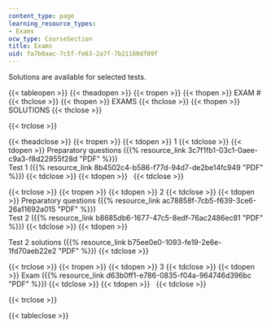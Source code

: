 ```yaml
---
content_type: page
learning_resource_types:
- Exams
ocw_type: CourseSection
title: Exams
uid: fa7b8aac-7c5f-fe63-2a7f-7b21160df09f
---
```


Solutions are available for selected tests.

{{< tableopen >}}
{{< theadopen >}}
{{< tropen >}}
{{< thopen >}}
EXAM #
{{< thclose >}}
{{< thopen >}}
EXAMS
{{< thclose >}}
{{< thopen >}}
SOLUTIONS
{{< thclose >}}

{{< trclose >}}

{{< theadclose >}}
{{< tropen >}}
{{< tdopen >}}
1
{{< tdclose >}}
{{< tdopen >}}
Preparatory questions ({{% resource_link 3c7f1fb1-03c1-0aee-c9a3-f8d22955f28d "PDF" %}})  
Test 1 ({{% resource_link 8b4502c4-b586-f77d-94d7-de2be14fc949 "PDF" %}})
{{< tdclose >}}
{{< tdopen >}}
 
{{< tdclose >}}

{{< trclose >}}
{{< tropen >}}
{{< tdopen >}}
2
{{< tdclose >}}
{{< tdopen >}}
Preparatory questions ({{% resource_link ac78858f-7cb5-f639-3ce6-26a11692a015 "PDF" %}})  
Test 2 ({{% resource_link b8685db6-1677-47c5-8edf-76ac2486ec81 "PDF" %}})
{{< tdclose >}}
{{< tdopen >}}
  
Test 2 solutions ({{% resource_link b75ee0e0-1093-fe19-2e6e-1fd70aeb22e2 "PDF" %}})
{{< tdclose >}}

{{< trclose >}}
{{< tropen >}}
{{< tdopen >}}
3
{{< tdclose >}}
{{< tdopen >}}
Exam ({{% resource_link d63b0ff1-e786-0835-f04a-964746d396bc "PDF" %}})
{{< tdclose >}}
{{< tdopen >}}
 
{{< tdclose >}}

{{< trclose >}}

{{< tableclose >}}